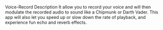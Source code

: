 Voice-Record
Description
It allow you to record your voice and will then modulate the recorded audio to sound like a Chipmunk or Darth Vader.
This app will also let you speed up or slow down the rate of playback, and experience fun echo and reverb effects.
